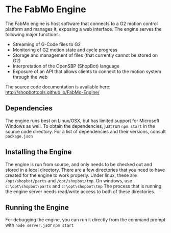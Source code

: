 The FabMo Engine
================
The FabMo engine is host software that connects to a G2 motion control platform and manages it, exposing a web interface.  The engine serves the following major functions:

* Streaming of G-Code files to G2
* Monitoring of G2 motion state and cycle progress
* Storage and management of files (that currently cannot be stored on G2)
* Interpretation of the OpenSBP (ShopBot) language
* Exposure of an API that allows clients to connect to the motion system through the web

The source code documentation is available here: http://shopbottools.github.io/FabMo-Engine/ 

Dependencies
------------
The engine runs best on Linux/OSX, but has limited support for Microsoft Windows as well.  To obtain the dependencies, just run `npm start` in the source code directory.  For a list of dependencies and their versions, consult `package.json`

Installing the Engine
---------------------
The engine is run from source, and only needs to be checked out and stored in a local directory.   There are a few directories that you need to have created for the engine to work properly.  Under linux, these are `/opt/shopbot/parts` and `/opt/shopbot/tmp`.  On windows, use `c:\opt\shopbot\parts` and `c:\opt\shopbot\tmp` The process that is running the engine server needs read/write access to both of these directories.

Running the Engine
------------------
For debugging the engine, you can run it directly from the command prompt with `node server.js`or `npm start`
